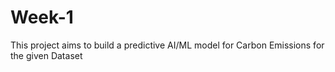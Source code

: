 # Week-1
This project aims to build a predictive AI/ML model for Carbon Emissions for the given Dataset
